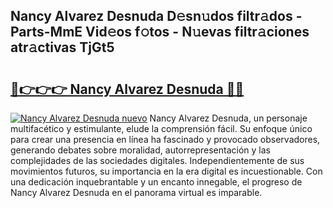 ## Nancy Alvarez Desnuda D𝚎sn𝚞dos filtr𝚊dos - Parts-MmE Vid𝚎os f𝚘tos - N𝚞evas filtr𝚊ciones atr𝚊ctivas TjGt5

# <h2><a href="http://mbaj14.tromn.icu/?c=Nancy+Alvarez+Desnuda">🔗👉👉👉 Nancy Alvarez Desnuda 🔗🔗</a></h2>

[![Nancy Alvarez Desnuda nuevo](https://i.imgur.com/pEAQMta.gif)](http://mbaj14.tromn.icu/?c=Nancy+Alvarez+Desnuda)
Nancy Alvarez Desnuda, un personaje multifacético y estimulante, elude la comprensión fácil. Su enfoque único para crear una presencia en línea ha fascinado y provocado observadores, generando debates sobre moralidad, autorrepresentación y las complejidades de las sociedades digitales. Independientemente de sus movimientos futuros, su importancia en la era digital es incuestionable. Con una dedicación inquebrantable y un encanto innegable, el progreso de Nancy Alvarez Desnuda en el panorama virtual es imparable.
